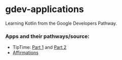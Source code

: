 # gdev-applications
Learning Kotlin from the Google Developers Pathway.

### Apps and their pathways/source:
- TipTime: [Part 1](https://developer.android.com/courses/pathways/android-basics-kotlin-unit-2-pathway-1) and [Part 2](https://developer.android.com/courses/pathways/android-basics-kotlin-unit-2-pathway-2)
- [Affirmations](https://developer.android.com/courses/pathways/android-basics-kotlin-unit-2-pathway-3)
